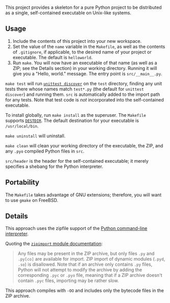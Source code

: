 This project provides a skeleton for a pure Python project to be
distributed as a single, self-contained executable on Unix-like systems.

Usage
-----
1. Include the contents of this project into your new workspace.
2. Set the value of the `name` variable in the `Makefile`, as well as
   the contents of `.gitignore`, if applicable, to the desired name of
   your project or executable.  The default is `helloworld`.
3. Run `make`.  You will now have an executable of that name (as well as
   a ZIP; see the Details section) in your working directory.  Running
   it will give you a "Hello, world." message.  The entry point is
   `src/__main__.py`.

`make test` will run [`unittest discover`][1] on the `test` directory,
finding any unit tests there whose names match `test*.py` (the default
for `unittest discover`) and running them.  `src` is automatically added
to the import path for any tests.  Note that test code is _not_
incorporated into the self-contained executable.

To install globally, run `make install` as the superuser.  The
`Makefile` supports [`DESTDIR`][2].  The default destination for your
executable is `/usr/local/bin`.

`make uninstall` will uninstall.

`make clean` will clean your working directory of the executable, the
ZIP, and any `.pyo` compiled Python files in `src`.

`src/header` is the header for the self-contained executable; it merely
specifies a shebang for the Python interpreter.

Portability
-----------
The `Makefile` takes advantage of GNU extensions; therefore, you will
want to use `gmake` on FreeBSD.

Details
-------
This approach uses the zipfile support of the [Python command-line
interpreter][3].

Quoting the [`zipimport` module documentation][4]:
> Any files may be present in the ZIP archive, but only files `.py` and
> `.py[co]` are available for import. ZIP import of dynamic modules
> (`.pyd`, `.so`) is disallowed. Note that if an archive only contains
> `.py` files, Python will not attempt to modify the archive by adding
> the corresponding `.pyc` or `.pyo` file, meaning that if a ZIP archive
> doesn't contain `.pyc` files, importing may be rather slow.

This approach compiles with `-OO` and includes only the bytecode files
in the ZIP archive.

[1]: https://docs.python.org/3/library/unittest.html#test-discovery
[2]: https://www.gnu.org/prep/standards/html_node/DESTDIR.html#DESTDIR
[3]: https://docs.python.org/3/using/cmdline.html
[4]: https://docs.python.org/3/library/zipimport.html
